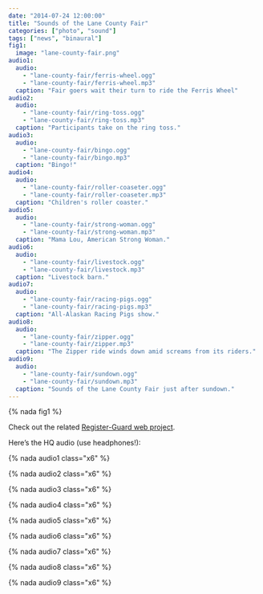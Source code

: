 ```yaml
---
date: "2014-07-24 12:00:00"
title: "Sounds of the Lane County Fair"
categories: ["photo", "sound"]
tags: ["news", "binaural"]
fig1:
  image: "lane-county-fair.png"
audio1:
  audio:
    - "lane-county-fair/ferris-wheel.ogg"
    - "lane-county-fair/ferris-wheel.mp3"
  caption: "Fair goers wait their turn to ride the Ferris Wheel"
audio2:
  audio:
    - "lane-county-fair/ring-toss.ogg"
    - "lane-county-fair/ring-toss.mp3"
  caption: "Participants take on the ring toss."
audio3:
  audio:
    - "lane-county-fair/bingo.ogg"
    - "lane-county-fair/bingo.mp3"
  caption: "Bingo!"
audio4:
  audio:
    - "lane-county-fair/roller-coaseter.ogg"
    - "lane-county-fair/roller-coaseter.mp3"
  caption: "Children's roller coaster."
audio5:
  audio:
    - "lane-county-fair/strong-woman.ogg"
    - "lane-county-fair/strong-woman.mp3"
  caption: "Mama Lou, American Strong Woman."
audio6:
  audio:
    - "lane-county-fair/livestock.ogg"
    - "lane-county-fair/livestock.mp3"
  caption: "Livestock barn."
audio7:
  audio:
    - "lane-county-fair/racing-pigs.ogg"
    - "lane-county-fair/racing-pigs.mp3"
  caption: "All-Alaskan Racing Pigs show."
audio8:
  audio:
    - "lane-county-fair/zipper.ogg"
    - "lane-county-fair/zipper.mp3"
  caption: "The Zipper ride winds down amid screams from its riders."
audio9:
  audio:
    - "lane-county-fair/sundown.ogg"
    - "lane-county-fair/sundown.mp3"
  caption: "Sounds of the Lane County Fair just after sundown."
---
```


{% nada fig1 %}

Check out the related [Register-Guard web project](https://github.com/rgpages/lane-county-fair/).

Here’s the HQ audio (use headphones!):

{% nada audio1 class="x6" %}

{% nada audio2 class="x6" %}

{% nada audio3 class="x6" %}

{% nada audio4 class="x6" %}

{% nada audio5 class="x6" %}

{% nada audio6 class="x6" %}

{% nada audio7 class="x6" %}

{% nada audio8 class="x6" %}

{% nada audio9 class="x6" %}
